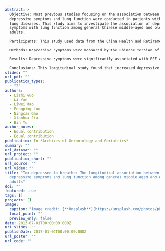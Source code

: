 ```yaml
---
abstract: >
  Objective: Most previous studies focusing on the association between
  depressive symptoms and lung function were conducted in patients with chronic
  lung diseases. This study aims to investigate the association of depressive
  symptoms with lung function among general Chinese middle-aged and older
  adults.

  Participants: This study used data from the China Health and Retirement Longitudinal Study (CHARLS). Analyses were conducted with data from three waves (2011, 2013, and 2015) and restricted to those respondents aged 45 and older. Finally, 9,487 individuals [mean age (SD)=58.47 (9.19); female, 53.1%] were included in analysis. 

  Methods: Depressive symptoms were measured by the Chinese version of 10-item Center for Epidemiological Studies Depression Scale (CESD-10). Lung function was assessed by peak expiratory flow (PEF). Two-level linear mixed growth models were used to evaluate the longitudinal association between depressive symptoms and PEF.

  Results: Depressive symptoms were significantly associated with PEF among general middle-aged and older adults (b=-1.85, p<0.001) after adjusting for multiple confounding factors. A significant interaction between depressive symptoms and gender was found (b=1.29, p<0.001). The association between depressive symptoms and PEF was greater for men (b=-2.36, p<0.001) than for women (b=-1.46, p<0.001).

  Conclusions: This longitudinal study found that increased depressive symptoms were associated with reduced PEF in middle-aged and older adults in China. Compared with women, men with a higher level of depressive symptoms experienced a greater decrement in PEF. Our findings suggest that it is possible to reduce the effects of PEF by improving psychological health among general middle-aged and older populations.
slides: ""
url_pdf: ""
publication_types:
  - "2"
authors:
  - Lizhi Guo
  - Li Yan
  - Liwei Rao
  - Fengping Luo
  - Ningcan Gao
  - Xiaohua Jia
  - Bin Yu
author_notes:
  - Equal contribution
  - Equal contribution
publication: In *Archives of Gerontology and Geriatrics*
summary: ""
url_dataset: ""
url_project: ""
publication_short: ""
url_source: ""
url_video: ""
title: "Too depressed to breathe: The longitudinal association between
  depressive symptoms and lung function among general middle-aged and older
  adults"
doi: ""
featured: true
tags: []
projects: []
image:
  caption: "Image credit: [**Unsplash**](https://unsplash.com/photos/pLCdAaMFLTE)"
  focal_point: ""
  preview_only: false
date: 2013-07-01T00:00:00.000Z
url_slides: ""
publishDate: 2017-01-01T00:00:00.000Z
url_poster: ""
url_code: ""
---
```

